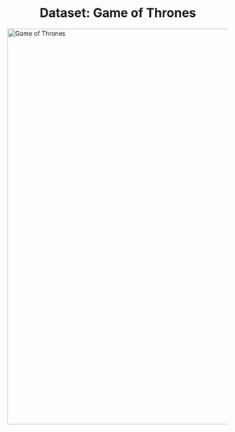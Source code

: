 <!DOCTYPE html>
<html>
<head>
    <style>
        .image-container {
            display: flex;
            justify-content: center;
        }
    </style>
</head>
<body>

<h1 style="text-align: center;">Dataset: Game of Thrones</h1>

<div class="image-container">
    <img src="./assets/VO2.png" alt="Game of Thrones" width="515" height="900"/>
</div>

</body>
</html>